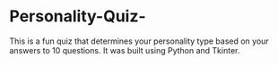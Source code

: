 # Personality-Quiz-
This is a fun quiz that determines your personality type based on your answers to 10 questions. It was built using Python and Tkinter.
